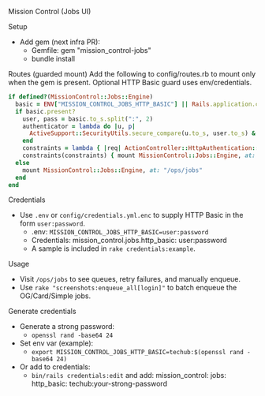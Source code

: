 Mission Control (Jobs UI)

Setup

- Add gem (next infra PR):
  - Gemfile: gem "mission_control-jobs"
  - bundle install

Routes (guarded mount) Add the following to config/routes.rb to mount only when the gem is present.
Optional HTTP Basic guard uses env/credentials.

```ruby
if defined?(MissionControl::Jobs::Engine)
  basic = ENV["MISSION_CONTROL_JOBS_HTTP_BASIC"] || Rails.application.credentials.dig(:mission_control, :jobs, :http_basic)
  if basic.present?
    user, pass = basic.to_s.split(":", 2)
    authenticator = lambda do |u, p|
      ActiveSupport::SecurityUtils.secure_compare(u.to_s, user.to_s) & ActiveSupport::SecurityUtils.secure_compare(p.to_s, pass.to_s)
    end
    constraints = lambda { |req| ActionController::HttpAuthentication::Basic.authenticate(req, &authenticator) }
    constraints(constraints) { mount MissionControl::Jobs::Engine, at: "/ops/jobs" }
  else
    mount MissionControl::Jobs::Engine, at: "/ops/jobs"
  end
end
```

Credentials

- Use `.env` or `config/credentials.yml.enc` to supply HTTP Basic in the form `user:password`.
  - .env: `MISSION_CONTROL_JOBS_HTTP_BASIC=user:password`
  - Credentials: mission_control.jobs.http_basic: user:password
  - A sample is included in `rake credentials:example`.

Usage

- Visit `/ops/jobs` to see queues, retry failures, and manually enqueue.
- Use `rake "screenshots:enqueue_all[login]"` to batch enqueue the OG/Card/Simple jobs.

Generate credentials

- Generate a strong password:
  - `openssl rand -base64 24`
- Set env var (example):
  - `export MISSION_CONTROL_JOBS_HTTP_BASIC=techub:$(openssl rand -base64 24)`
- Or add to credentials:
  - `bin/rails credentials:edit` and add: mission_control: jobs: http_basic:
    techub:your-strong-password
